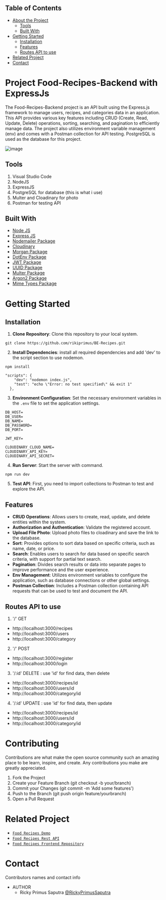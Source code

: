 ## Table of Contents

* [About the Project](#Project-Food-Recipes-Backend-with-ExpressJs)
  * [Tools](#tools)
  * [Built With](#built-with)
* [Getting Started](#getting-started)
  * [Installation](#installation)
  * [Features](#features)
  * [Routes API to use](#Routes-API-to-use)
* [Related Project](#related-project)
* [Contact](#contact)

# Project Food-Recipes-Backend with ExpressJs

The Food-Recipes-Backend project is an API built using the Express.js framework to manage users, recipes, and categories data in an application. This API provides various key features including CRUD (Create, Read, Update, Delete) operations, sorting, searching, and pagination to efficiently manage data. The project also utilizes environment variable management (env) and comes with a Postman collection for API testing. PostgreSQL is used as the database for this project.

![image](https://github.com/rikiprimus/BE-Recipes/assets/34765525/4d9ed1c2-91c8-4899-b2d7-cd1689648ddc)


## Tools
1. Visual Studio Code
2. NodeJS
3. ExpressJS
4. PostgreSQL for database (this is what i use)
5. Multer and Cloadinary for photo
6. Postman for testing API

## Built With
* [Node JS](https://nodejs.org/en/docs/)
* [Express JS](https://expressjs.com/)
* [Nodemailer Package](https://www.npmjs.com/package/nodemailer)
* [Cloudinary](https://cloudinary.com/)
* [Morgan Package](https://www.npmjs.com/package/morgan)
* [DotEnv Package](https://www.npmjs.com/package/dotenv)
* [JWT Package](https://www.npmjs.com/package/jsonwebtoken)
* [UUID Package](https://www.npmjs.com/package/uuid)
* [Multer Package](https://www.npmjs.com/package/multer)
* [Argon2 Package](https://www.npmjs.com/package/argon2)
* [Mime Types Package](https://www.npmjs.com/package/mime-types)

# Getting Started

## Installation
1. **Clone Repository**: Clone this repository to your local system.
```
git clone https://github.com/rikiprimus/BE-Recipes.git
```
2. **Install Dependencies**: install all required dependencies and add 'dev' to the script section to use nodemon.
```
npm install
```
```
"scripts": {
    "dev": "nodemon index.js",
    "test": "echo \"Error: no test specified\" && exit 1"
  },
```
3. **Environment Configuration**: Set the necessary environment variables in the `.env` file to set the application settings.
```
DB_HOST=
DB_USER=
DB_NAME=
DB_PASSWORD=
DB_PORT=

JWT_KEY=

CLOUDINARY_CLOUD_NAME=
CLOUDINARY_API_KEY=
CLOUDINARY_API_SECRET=
```
4. **Run Server**: Start the server with command.
```
npm run dev
```
5. **Test API**: First, you need to import collections to Postman to test and explore the API.

## Features
- **CRUD Operations**: Allows users to create, read, update, and delete entities within the system.
- **Authorization and Authentication**: Validate the registered account.
- **Upload File Photo**: Upload photo files to cloadinary and save the link to the database.
- **Sort**: Provides options to sort data based on specific criteria, such as name, date, or price.
- **Search**: Enables users to search for data based on specific search criteria, with support for partial text search.
- **Pagination**: Divides search results or data into separate pages to improve performance and the user experience.
- **Env Management**: Utilizes environment variables to configure the application, such as database connections or other global settings.
- **Postman Collection**: Includes a Postman collection containing API requests that can be used to test and document the API.

## Routes API to use
1. '/' GET
  - http://localhost:3000/recipes
  - http://localhost:3000/users
  - http://localhost:3000/category

2. '/' POST
  - http://localhost:3000/register
  - http://localhost:3000/login

3. '/:id' DELETE : use 'id' for find data, then delete
  - http://localhost:3000/recipes/id
  - http://localhost:3000/users/id
  - http://localhost:3000/category/id
    
4. '/:id' UPDATE : use 'id' for find data, then update
  - http://localhost:3000/recipes/id
  - http://localhost:3000/users/id
  - http://localhost:3000/category/id

# Contributing
Contributions are what make the open source community such an amazing place to be learn, inspire, and create. Any contributions you make are greatly appreciated.
1. Fork the Project
2. Create your Feature Branch (git checkout -b your/branch)
3. Commit your Changes (git commit -m 'Add some features')
4. Push to the Branch (git push origin feature/yourbranch)
5. Open a Pull Request

# Related Project
* [`Food Recipes Demo`](https://fe-recipe-rho.vercel.app/)
* [`Food Recipes Rest API`](https://recipefree.vercel.app/)
* [`Food Recipes Frontend Repository`](https://github.com/rikiprimus/BE-Recipes)

# Contact

Contributors names and contact info

* AUTHOR
  * Ricky Primus Saputra [@RickyPrimusSaputra](https://github.com/rikiprimus)